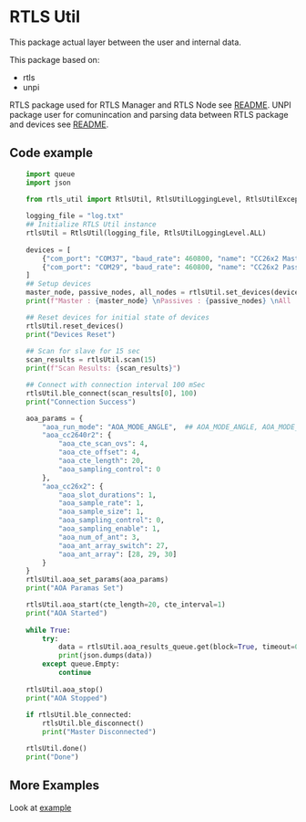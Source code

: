 # RTLS Util
This package actual layer between the user and internal data.
 
This package based on: 
* rtls
* unpi

RTLS package used for RTLS Manager and RTLS Node see [README](../rtls/README.md).
UNPI package user for comunincation and parsing data between RTLS package and devices see [README](../unpi/README.md).
 
 
 ## Code example
```python
    import queue
    import json
    
    from rtls_util import RtlsUtil, RtlsUtilLoggingLevel, RtlsUtilException

    logging_file = "log.txt"
    ## Initialize RTLS Util instance
    rtlsUtil = RtlsUtil(logging_file, RtlsUtilLoggingLevel.ALL)
    
    devices = [
        {"com_port": "COM37", "baud_rate": 460800, "name": "CC26x2 Master"},
        {"com_port": "COM29", "baud_rate": 460800, "name": "CC26x2 Passive"}
    ]
    ## Setup devices
    master_node, passive_nodes, all_nodes = rtlsUtil.set_devices(devices)
    print(f"Master : {master_node} \nPassives : {passive_nodes} \nAll : {all_nodes}")

    ## Reset devices for initial state of devices
    rtlsUtil.reset_devices()
    print("Devices Reset")
    
    ## Scan for slave for 15 sec 
    scan_results = rtlsUtil.scan(15)
    print(f"Scan Results: {scan_results}")

    ## Connect with connection interval 100 mSec
    rtlsUtil.ble_connect(scan_results[0], 100)
    print("Connection Success")    

    aoa_params = {
        "aoa_run_mode": "AOA_MODE_ANGLE",  ## AOA_MODE_ANGLE, AOA_MODE_PAIR_ANGLES, AOA_MODE_RAW
        "aoa_cc2640r2": {
            "aoa_cte_scan_ovs": 4,
            "aoa_cte_offset": 4,
            "aoa_cte_length": 20,
            "aoa_sampling_control": 0
        },
        "aoa_cc26x2": {
            "aoa_slot_durations": 1,
            "aoa_sample_rate": 1,
            "aoa_sample_size": 1,
            "aoa_sampling_control": 0,
            "aoa_sampling_enable": 1,
            "aoa_num_of_ant": 3,
            "aoa_ant_array_switch": 27,
            "aoa_ant_array": [28, 29, 30]
        }
    }
    rtlsUtil.aoa_set_params(aoa_params)
    print("AOA Paramas Set")

    rtlsUtil.aoa_start(cte_length=20, cte_interval=1)
    print("AOA Started")
    
    while True:
        try:
            data = rtlsUtil.aoa_results_queue.get(block=True, timeout=0.5)
            print(json.dumps(data))
        except queue.Empty:
            continue
            
    rtlsUtil.aoa_stop()
    print("AOA Stopped")
    
    if rtlsUtil.ble_connected:
        rtlsUtil.ble_disconnect()
        print("Master Disconnected")

    rtlsUtil.done()
    print("Done")
```

## More Examples 

Look at [example](../examples/rtls_example_with_rtls_util.py)